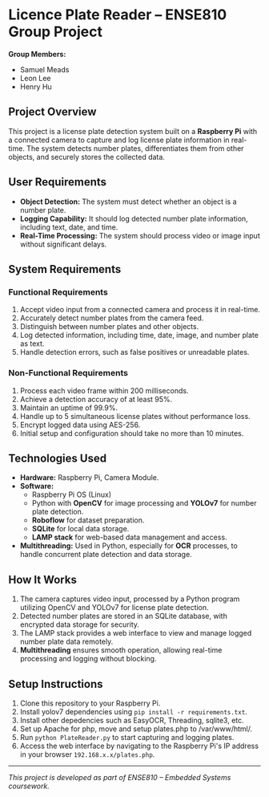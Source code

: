 # Licence Plate Reader – ENSE810 Group Project

**Group Members:**
- Samuel Meads
- Leon Lee
- Henry Hu

## Project Overview
This project is a license plate detection system built on a **Raspberry Pi** with a connected camera to capture and log license plate information in real-time. The system detects number plates, differentiates them from other objects, and securely stores the collected data.

## User Requirements
- **Object Detection:** The system must detect whether an object is a number plate.
- **Logging Capability:** It should log detected number plate information, including text, date, and time.
- **Real-Time Processing:** The system should process video or image input without significant delays.

## System Requirements

### Functional Requirements
1. Accept video input from a connected camera and process it in real-time.
2. Accurately detect number plates from the camera feed.
3. Distinguish between number plates and other objects.
4. Log detected information, including time, date, image, and number plate as text.
5. Handle detection errors, such as false positives or unreadable plates.

### Non-Functional Requirements
1. Process each video frame within 200 milliseconds.
2. Achieve a detection accuracy of at least 95%.
3. Maintain an uptime of 99.9%.
4. Handle up to 5 simultaneous license plates without performance loss.
5. Encrypt logged data using AES-256.
6. Initial setup and configuration should take no more than 10 minutes.

## Technologies Used
- **Hardware:** Raspberry Pi, Camera Module.
- **Software:**
  - Raspberry Pi OS (Linux)
  - Python with **OpenCV** for image processing and **YOLOv7** for number plate detection.
  - **Roboflow** for dataset preparation.
  - **SQLite** for local data storage.
  - **LAMP stack** for web-based data management and access.
- **Multithreading:** Used in Python, especially for **OCR** processes, to handle concurrent plate detection and data storage.

## How It Works
1. The camera captures video input, processed by a Python program utilizing OpenCV and YOLOv7 for license plate detection.
2. Detected number plates are stored in an SQLite database, with encrypted data storage for security.
3. The LAMP stack provides a web interface to view and manage logged number plate data remotely.
4. **Multithreading** ensures smooth operation, allowing real-time processing and logging without blocking.

## Setup Instructions
1. Clone this repository to your Raspberry Pi.
2. Install yolov7 dependencies using `pip install -r requirements.txt`.
3. Install other depedencies such as EasyOCR, Threading, sqlite3, etc.
4. Set up Apache for php, move and setup plates.php to /var/www/html/.
5. Run `python PlateReader.py` to start capturing and logging plates.
6. Access the web interface by navigating to the Raspberry Pi's IP address in your browser `192.168.x.x/plates.php`.

---

*This project is developed as part of ENSE810 – Embedded Systems coursework.*
